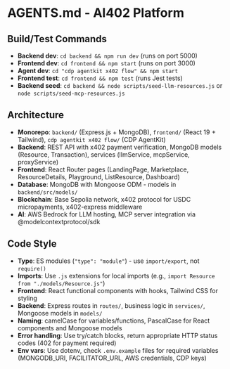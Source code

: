 # AGENTS.md - AI402 Platform

## Build/Test Commands
- **Backend dev**: `cd backend && npm run dev` (runs on port 5000)
- **Frontend dev**: `cd frontend && npm start` (runs on port 3000)
- **Agent dev**: `cd "cdp agentkit x402 flow" && npm start`
- **Frontend test**: `cd frontend && npm test` (runs Jest tests)
- **Backend seed**: `cd backend && node scripts/seed-llm-resources.js` or `node scripts/seed-mcp-resources.js`

## Architecture
- **Monorepo**: `backend/` (Express.js + MongoDB), `frontend/` (React 19 + Tailwind), `cdp agentkit x402 flow/` (CDP AgentKit)
- **Backend**: REST API with x402 payment verification, MongoDB models (Resource, Transaction), services (llmService, mcpService, proxyService)
- **Frontend**: React Router pages (LandingPage, Marketplace, ResourceDetails, Playground, ListResource, Dashboard)
- **Database**: MongoDB with Mongoose ODM - models in `backend/src/models/`
- **Blockchain**: Base Sepolia network, x402 protocol for USDC micropayments, x402-express middleware
- **AI**: AWS Bedrock for LLM hosting, MCP server integration via @modelcontextprotocol/sdk

## Code Style
- **Type**: ES modules (`"type": "module"`) - use `import/export`, not `require()`
- **Imports**: Use `.js` extensions for local imports (e.g., `import Resource from "./models/Resource.js"`)
- **Frontend**: React functional components with hooks, Tailwind CSS for styling
- **Backend**: Express routes in `routes/`, business logic in `services/`, Mongoose models in `models/`
- **Naming**: camelCase for variables/functions, PascalCase for React components and Mongoose models
- **Error handling**: Use try/catch blocks, return appropriate HTTP status codes (402 for payment required)
- **Env vars**: Use dotenv, check `.env.example` files for required variables (MONGODB_URI, FACILITATOR_URL, AWS credentials, CDP keys)
